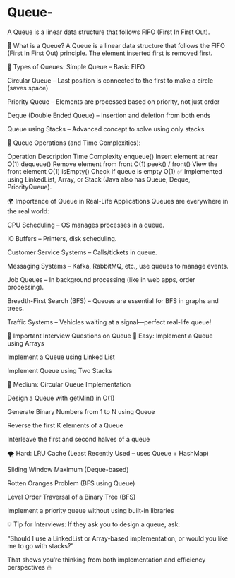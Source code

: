# Queue-
A Queue is a linear data structure that follows FIFO (First In First Out). 


🔹 What is a Queue?
A Queue is a linear data structure that follows the FIFO (First In First Out) principle. The element inserted first is removed first.

🔹 Types of Queues:
Simple Queue – Basic FIFO

Circular Queue – Last position is connected to the first to make a circle (saves space)

Priority Queue – Elements are processed based on priority, not just order

Deque (Double Ended Queue) – Insertion and deletion from both ends

Queue using Stacks – Advanced concept to solve using only stacks

🔹 Queue Operations (and Time Complexities):

Operation	Description	Time Complexity
enqueue()	Insert element at rear	O(1)
dequeue()	Remove element from front	O(1)
peek() / front()	View the front element	O(1)
isEmpty()	Check if queue is empty	O(1)
✅ Implemented using LinkedList, Array, or Stack (Java also has Queue, Deque, PriorityQueue).

🌍 Importance of Queue in Real-Life Applications
Queues are everywhere in the real world:

CPU Scheduling – OS manages processes in a queue.

IO Buffers – Printers, disk scheduling.

Customer Service Systems – Calls/tickets in queue.

Messaging Systems – Kafka, RabbitMQ, etc., use queues to manage events.

Job Queues – In background processing (like in web apps, order processing).

Breadth-First Search (BFS) – Queues are essential for BFS in graphs and trees.

Traffic Systems – Vehicles waiting at a signal—perfect real-life queue!

🎯 Important Interview Questions on Queue
🔰 Easy:
Implement a Queue using Arrays

Implement a Queue using Linked List

Implement Queue using Two Stacks

🔄 Medium:
Circular Queue Implementation

Design a Queue with getMin() in O(1)

Generate Binary Numbers from 1 to N using Queue

Reverse the first K elements of a Queue

Interleave the first and second halves of a queue

🌪️ Hard:
LRU Cache (Least Recently Used – uses Queue + HashMap)

Sliding Window Maximum (Deque-based)

Rotten Oranges Problem (BFS using Queue)

Level Order Traversal of a Binary Tree (BFS)

Implement a priority queue without using built-in libraries

💡 Tip for Interviews:
If they ask you to design a queue, ask:

“Should I use a LinkedList or Array-based implementation, or would you like me to go with stacks?”

That shows you’re thinking from both implementation and efficiency perspectives 🔥
